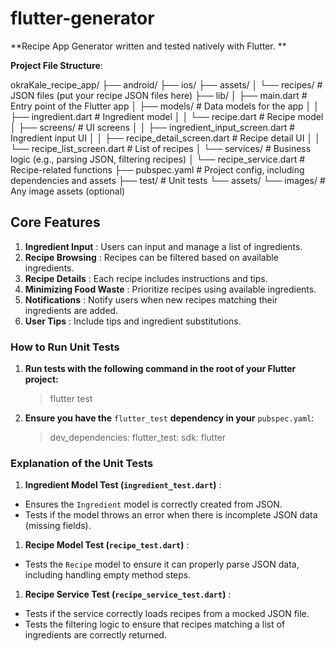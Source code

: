 # flutter-generator

**Recipe App Generator written and tested natively with Flutter.
**

**Project File Structure**:

okraKale_recipe_app/
  ├── android/
  ├── ios/
  ├── assets/
  │   └── recipes/               # JSON files (put your recipe JSON files here)
  ├── lib/
  │   ├── main.dart              # Entry point of the Flutter app
  │   ├── models/                # Data models for the app
  │   │   ├── ingredient.dart    # Ingredient model
  │   │   └── recipe.dart        # Recipe model
  │   ├── screens/               # UI screens
  │   │   ├── ingredient_input_screen.dart  # Ingredient input UI
  │   │   ├── recipe_detail_screen.dart     # Recipe detail UI
  │   │   └── recipe_list_screen.dart       # List of recipes
  │   └── services/              # Business logic (e.g., parsing JSON, filtering recipes)
  │       └── recipe_service.dart # Recipe-related functions
  ├── pubspec.yaml               # Project config, including dependencies and assets
  ├── test/                      # Unit tests
  └── assets/
      └── images/                # Any image assets (optional)

## Core Features

1. **Ingredient Input** : Users can input and manage a list of ingredients.
2. **Recipe Browsing** : Recipes can be filtered based on available ingredients.
3. **Recipe Details** : Each recipe includes instructions and tips.
4. **Minimizing Food Waste** : Prioritize recipes using available ingredients.
5. **Notifications** : Notify users when new recipes matching their ingredients are added.
6. **User Tips** : Include tips and ingredient substitutions.

### **How to Run Unit Tests**

1. **Run tests with the following command in the root of your Flutter project:**

   > flutter test
   >
2. **Ensure you have the** `flutter_test` **dependency in your** `pubspec.yaml`:

   > dev_dependencies:
   > flutter_test:
   > sdk: flutter
   >

### Explanation of the Unit Tests

1. **Ingredient Model Test (`ingredient_test.dart`)** :

* Ensures the `Ingredient` model is correctly created from JSON.
* Tests if the model throws an error when there is incomplete JSON data (missing fields).

1. **Recipe Model Test (`recipe_test.dart`)** :

* Tests the `Recipe` model to ensure it can properly parse JSON data, including handling empty method steps.

1. **Recipe Service Test (`recipe_service_test.dart`)** :

* Tests if the service correctly loads recipes from a mocked JSON file.
* Tests the filtering logic to ensure that recipes matching a list of ingredients are correctly returned.
